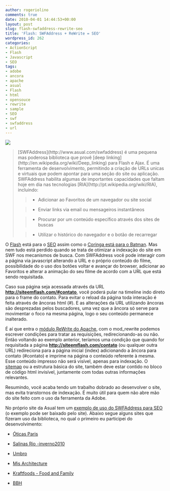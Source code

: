```yaml
---
author: rogeriolino
comments: true
date: 2010-04-01 14:44:53+00:00
layout: post
slug: flash-swfaddress-rewrite-seo
title: 'Flash: SWFAddress + ReWrite = SEO'
wordpress_id: 262
categories:
- ActionScript
- Flash
- Javascript
- SEO
tags:
- adobe
- ancora
- apache
- asual
- Flash
- html
- opensouce
- rewrite
- sample
- SEO
- swf
- swfaddress
- url
---
```


[![](http://rogeriolino.com/wp-content/uploads/2010/03/asual-swfaddress.jpg)](http://www.asual.com/swfaddress)


<blockquote>[SWFAddress](http://www.asual.com/swfaddress) é uma pequena mas poderosa biblioteca que provê [deep linking](http://en.wikipedia.org/wiki/Deep_linking) para Flash e Ajax. É uma ferramenta de desenvolvimento, permitindo a criação de URLs unicas e virtuais que podem apontar para uma seção do site ou aplicação. SWFAddress habilita algumas de importantes capacidades que faltam hoje em dia nas tecnologias [RIA](http://pt.wikipedia.org/wiki/RIA), incluindo:

> 
> 
	
>   * Adicionar ao Favoritos de um navegador ou site social
> 
	
>   * Enviar links via email ou mensageiros instantâneos
> 
	
>   * Procurar por um conteúdo específico através dos sites de buscas
> 
	
>   * Utilizar o histórico do navegador e o botão de recarregar
> 

</blockquote>



O [Flash](http://www.adobe.com/br/products/flash/) está para o [SEO](http://en.wikipedia.org/wiki/Search_engine_optimization) assim como o [Coringa está para o Batman](http://cinemaeafins.com/files/2008/11/batmancoringa.jpg). Mas nem tudo está perdido quando se trata de otimizar a indexação do site em SWF nos mecanismos de busca. Com SWFAddress você pode interagir com a página via javascript alterando a URL e o próprio conteúdo do filme, possibilidade do o uso dos botões voltar e avançar do browser, adicionar ao Favoritos e alterar a animação do seu filme de acordo com a URL que está sendo requisitada.

Caso sua página seja acessada através da URL **http://siteemflash.com/#contato**, você poderá pular na timeline indo direto para o frame do contato. Para evitar o reload da página toda interação é feita através de âncoras html (#). E as alterações da URL utilizando âncoras são desprezadas pelos buscadores, uma vez que a âncora só serve para movimentar o foco na mesma página, logo o seu conteúdo permanece inalterado.

É aí que entra o [módulo ReWrite do Apache](http://httpd.apache.org/docs/1.3/mod/mod_rewrite.html), com o mod_rewrite podemos escrever condições para tratar as requisições, redirecionando-as ou não. Então voltando ao exemplo anterior, teríamos uma condição que quando for requisitada a página **http://siteemflash.com/contato** (ou qualquer outra URL) redireciona para a página inicial (index) adicionando a âncora para contato (#contato) e imprime na página o conteúdo referente à mesma. Esse conteúdo impresso não será visível, apenas para indexação. O [sitemap](http://pt.wikipedia.org/wiki/Sitemap) ou a estrutura básica do site, também deve estar contido no bloco de código html invisível, juntamente com todas outras informações relevantes.

Resumindo, você acaba tendo um trabalho dobrado ao desenvolver o site, mas evita transtornos de indexação. É muito útil para quem não abre mão do site feito com o uso da ferramenta da Adobe.

No próprio site da Asual tem um [exemplo de uso do SWFAddress para SEO](http://www.asual.com/swfaddress/samples/seo/) (o exemplo pode ser baixado pelo site). Abaixo segue alguns sites que fizeram uso da biblioteca, no qual o primeiro eu participei do desenvolvimento:




	
  * [Óticas Paris](http://www.oticasparis.com.br/)

	
  * [Salinas Rio -inverno2010](http://www.salinas-rio.com.br/inverno2010/)

	
  * [Umbro](http://www.umbro.com/)

	
  * [Mis Architecture](http://www.mis-architecture.co.uk/)

	
  * [Kraftfoods - Food and Family](http://www.kraftfoods.com/foodandfamily)

	
  * [BBH](http://www.bartleboglehegarty.com/)




